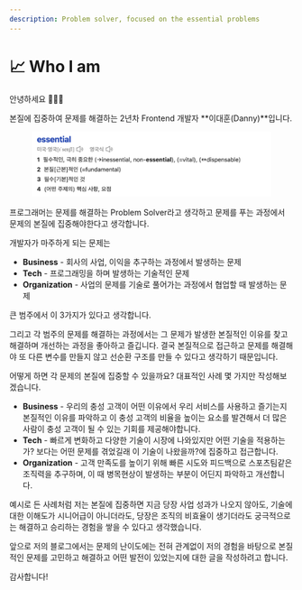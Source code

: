 ```yaml
---
description: Problem solver, focused on the essential problems
---
```


# 📈 Who I am



안녕하세요 🙋🏻‍♂️

본질에 집중하여 문제를 해결하는 2년차 Frontend 개발자 **이대훈(Danny)**입니다.

<figure><img src=".gitbook/assets/image (2).png" alt=""><figcaption></figcaption></figure>



프로그래머는 문제를 해결하는 Problem Solver라고 생각하고 문제를 푸는 과정에서 문제의 본질에 집중해야한다고 생각합니다.

개발자가 마주하게 되는 문제는

* **Business** - 회사의 사업, 이익을 추구하는 과정에서 발생하는 문제
* **Tech** - 프로그래밍을 하며 발생하는 기술적인 문제
* **Organization** - 사업의 문제를 기술로 풀어가는 과정에서 협업할 때 발생하는 문제

큰 범주에서 이 3가지가 있다고 생각합니다.



그리고 각 범주의 문제를 해결하는 과정에서는 그 문제가 발생한 본질적인 이유를 찾고 해결하며 개선하는 과정을 좋아하고 즐깁니다. 결국 본질적으로 접근하고 문제를 해결해야 또 다른 변수를 만들지 않고 선순환 구조를 만들 수 있다고 생각하기 때문입니다.



어떻게 하면 각 문제의 본질에 집중할 수 있을까요? 대표적인 사례 몇 가지만 작성해보겠습니다.

* **Business** - 우리의 충성 고객이 어떤 이유에서 우리 서비스를 사용하고 즐기는지 본질적인 이유를 파악하고 이 충성 고객의 비율을 높이는 요소를 발견해서 더 많은 사람이 충성 고객이 될 수 있는 기회를 제공해야합니다.
* **Tech** - 빠르게 변화하고 다양한 기술이 시장에 나와있지만 어떤 기술을 적용하는가? 보다는 어떤 문제를 겪었길래 이 기술이 나왔을까?에 집중하고 접근합니다.
* **Organization** - 고객 만족도를 높이기 위해 빠른 시도와 피드백으로 스포츠팀같은 조직력을 추구하며, 이 때 병목현상이 발생하는 부분이 어딘지 파악하고 개선합니다.



예시로 든 사례처럼 저는 본질에 집중하면 지금 당장 사업 성과가 나오지 않아도, 기술에 대한 이해도가 시니어급이 아니더라도, 당장은 조직의 비효율이 생기더라도 궁극적으로는 해결하고 승리하는 경험을 쌓을 수 있다고 생각했습니다.



앞으로 저의 블로그에서는 문제의 난이도에는 전혀 관계없이 저의 경험을 바탕으로 본질적인 문제를 고민하고 해결하고 어떤 발전이 있었는지에 대한 글을 작성하려고 합니다.



감사합니다!

